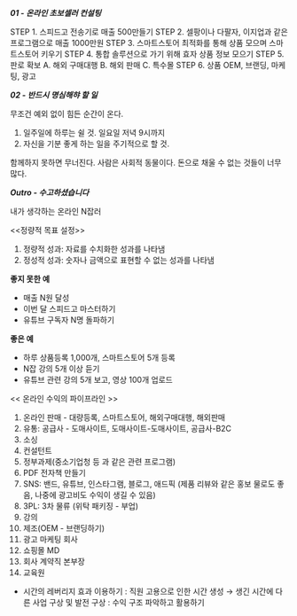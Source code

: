 ***01 - 온라인 초보셀러 컨설팅***

STEP 1. 스피드고 전송기로 매출 500만들기
STEP 2. 셀팡이나 다팔자, 이지업과 같은 프로그램으로 매출 1000만원
STEP 3. 스마트스토어 최적화를 통해 상품 모으며 스마트스토어 키우기
STEP 4. 통합 솔루션으로 가기 위해 효자 상품 정보 모으기
STEP 5. 판로 확보
  A. 해외 구매대행
  B. 해외 판매
  C. 특수몰
STEP 6. 상품 OEM, 브랜딩, 마케팅, 광고

***02 - 반드시 명심해햐 할 일***

무조건 예외 없이 힘든 순간이 온다.
1. 일주일에 하루는 쉴 것. 일요일 저녁 9시까지
2. 자신을 기분 좋게 하는 일을 주기적으로 할 것.

함께하지 못하면 무너진다.
사람은 사회적 동물이다.
돈으로 채울 수 없는 것들이 너무 많다.

***Outro - 수고하셨습니다***

내가 생각하는 온라인 N잡러

<<정량적 목표 설정>>
1. 정량적 성과: 자료를 수치화한 성과를 나타냄
2. 정성적 성과: 숫자나 금액으로 표현할 수 없는 성과를 나타냄

**좋지 못한 예**
- 매출 N원 달성
- 이번 달 스피드고 마스터하기
- 유튜브 구독자 N명 돌파하기

**좋은 예**
- 하루 상품등록 1,000개, 스마트스토어 5개 등록
- N잡 강의 5개 이상 듣기
- 유튜브 관련 강의 5개 보고, 영상 100개 업로드

<< 온라인 수익의 파이프라인 >>
1. 온라인 판매 - 대량등록, 스마트스토어, 해외구매대행, 해외판매
2. 유통: 공급사 - 도매사이트, 도매사이트-도매사이트, 공급사-B2C
3. 소싱
4. 컨설턴트
5. 정부과제(중소기업청 등 과 같은 관련 프로그램)
6. PDF 전자책 만들기
7. SNS: 밴드, 유튜브, 인스타그램, 블로그, 애드픽 (제품 리뷰와 같은 홍보 물로도 좋음, 나중에 광고비도 수익이 생길 수 있음)
8. 3PL: 3차 물류 (위탁 패키징 - 부업)
9. 강의
10. 제조(OEM - 브랜딩하기)
11. 광고 마케팅 회사
12. 쇼핑몰 MD
13. 회사 계약직 본부장
14. 교육원

- 시간의 레버리지 효과 이용하기
    : 직원 고용으로 인한 시간 생성 → 생긴 시간에 다른 사업 구상 및 발전 구상
    : 수익 구조 파악하고 활용하기
